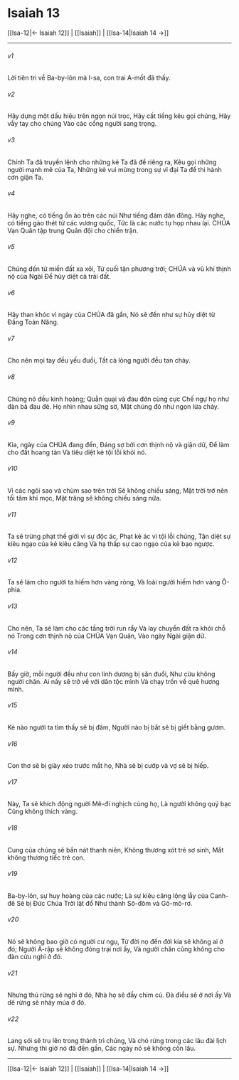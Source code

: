 # Isaiah 13

[[Isa-12|← Isaiah 12]] | [[Isaiah]] | [[Isa-14|Isaiah 14 →]]
***



###### v1 
Lời tiên tri về Ba-by-lôn mà I-sa, con trai A-mốt đã thấy. 

###### v2 
Hãy dựng một dấu hiệu trên ngọn núi trọc, Hãy cất tiếng kêu gọi chúng, Hãy vẫy tay cho chúng Vào các cổng người sang trọng. 

###### v3 
Chính Ta đã truyền lệnh cho những kẻ Ta đã để riêng ra, Kêu gọi những người mạnh mẽ của Ta, Những kẻ vui mừng trong sự vĩ đại Ta để thi hành cơn giận Ta. 

###### v4 
Hãy nghe, có tiếng ồn ào trên các núi Như tiếng đám dân đông. Hãy nghe, có tiếng gào thét từ các vương quốc, Tức là các nước tụ họp nhau lại. CHÚA Vạn Quân tập trung Quân đội cho chiến trận. 

###### v5 
Chúng đến từ miền đất xa xôi, Từ cuối tận phương trời; CHÚA và vũ khí thịnh nộ của Ngài Để hủy diệt cả trái đất. 

###### v6 
Hãy than khóc vì ngày của CHÚA đã gần, Nó sẽ đến như sự hủy diệt từ Đấng Toàn Năng. 

###### v7 
Cho nên mọi tay đều yếu đuối, Tất cả lòng người đều tan chảy. 

###### v8 
Chúng nó đều kinh hoàng; Quằn quại và đau đớn cùng cực Chế ngự họ như đàn bà đau đẻ. Họ nhìn nhau sững sờ, Mặt chúng đỏ như ngọn lửa cháy. 

###### v9 
Kìa, ngày của CHÚA đang đến, Đáng sợ bởi cơn thịnh nộ và giận dữ, Để làm cho đất hoang tàn Và tiêu diệt kẻ tội lỗi khỏi nó. 

###### v10 
Vì các ngôi sao và chùm sao trên trời Sẽ không chiếu sáng, Mặt trời trở nên tối tăm khi mọc, Mặt trăng sẽ không chiếu sáng nữa. 

###### v11 
Ta sẽ trừng phạt thế giới vì sự độc ác, Phạt kẻ ác vì tội lỗi chúng, Tận diệt sự kiêu ngạo của kẻ kiêu căng Và hạ thấp sự cao ngạo của kẻ bạo ngược. 

###### v12 
Ta sẽ làm cho người ta hiếm hơn vàng ròng, Và loài người hiếm hơn vàng Ô-phia. 

###### v13 
Cho nên, Ta sẽ làm cho các tầng trời run rẩy Và lay chuyển đất ra khỏi chỗ nó Trong cơn thịnh nộ của CHÚA Vạn Quân, Vào ngày Ngài giận dữ. 

###### v14 
Bấy giờ, mỗi người đều như con linh dương bị săn đuổi, Như cừu không người chăn. Ai nấy sẽ trở về với dân tộc mình Và chạy trốn về quê hương mình. 

###### v15 
Kẻ nào người ta tìm thấy sẽ bị đâm, Người nào bị bắt sẽ bị giết bằng gươm. 

###### v16 
Con thơ sẽ bị giày xéo trước mắt họ, Nhà sẽ bị cướp và vợ sẽ bị hiếp. 

###### v17 
Này, Ta sẽ khích động người Mê-đi nghịch cùng họ, Là người không quý bạc Cũng không thích vàng. 

###### v18 
Cung của chúng sẽ bắn nát thanh niên, Không thương xót trẻ sơ sinh, Mắt không thương tiếc trẻ con. 

###### v19 
Ba-by-lôn, sự huy hoàng của các nước; Là sự kiêu căng lộng lẫy của Canh-đê Sẽ bị Đức Chúa Trời lật đổ Như thành Sô-đôm và Gô-mô-rơ. 

###### v20 
Nó sẽ không bao giờ có người cư ngụ, Từ đời nọ đến đời kia sẽ không ai ở đó; Người Ả-rập sẽ không đóng trại nơi ấy, Và người chăn cũng không cho đàn cừu nghỉ ở đó. 

###### v21 
Nhưng thú rừng sẽ nghỉ ở đó, Nhà họ sẽ đầy chim cú. Đà điểu sẽ ở nơi ấy Và dê rừng sẽ nhảy múa ở đó. 

###### v22 
Lang sói sẽ tru lên trong thành trì chúng, Và chó rừng trong các lâu đài lịch sự. Nhưng thì giờ nó đã đến gần, Các ngày nó sẽ không còn lâu.

***
[[Isa-12|← Isaiah 12]] | [[Isaiah]] | [[Isa-14|Isaiah 14 →]]
